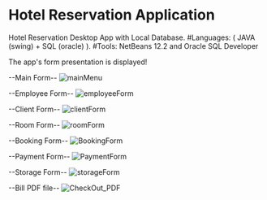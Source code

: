 # Hotel Reservation Application
Hotel Reservation Desktop App with Local Database. 
#Languages: ( JAVA (swing) + SQL (oracle) ).
#Tools: NetBeans 12.2 and Oracle SQL Developer

The app's form presentation is displayed!

--Main Form--
![mainMenu](https://user-images.githubusercontent.com/48105724/175002856-fec461f6-e620-4d80-aa22-b95ea467c367.png)

--Employee Form--
![employeeForm](https://user-images.githubusercontent.com/48105724/175002926-85c7b287-ef18-4ea3-97e7-f38533a54f89.png)

--Client Form--
![clientForm](https://user-images.githubusercontent.com/48105724/175002970-6d282378-13bb-4a40-aeb4-1cc1ef27292f.png)

--Room Form--
![roomForm](https://user-images.githubusercontent.com/48105724/175003056-073e05d5-a82d-4951-af7f-65447e820a5e.png)

--Booking Form--
![BookingForm](https://user-images.githubusercontent.com/48105724/175003109-bdce3141-fc1e-43d4-90e3-686d397ca1ad.png)

--Payment Form--
![PaymentForm](https://user-images.githubusercontent.com/48105724/175003153-1667efe7-e23f-4509-9cec-53113b289c45.png)

--Storage Form--
![storageForm](https://user-images.githubusercontent.com/48105724/175003209-218e5832-6ddd-4866-b3c3-bae944ec406f.png)

--Bill PDF file--
![CheckOut_PDF](https://user-images.githubusercontent.com/48105724/175003276-1b751386-0e2d-4551-8b23-e57b74652abe.png)
